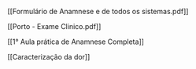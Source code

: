 [[Formulário de Anamnese e de todos os sistemas.pdf]]

[[Porto - Exame Clinico.pdf]]

 [[1° Aula prática de Anamnese Completa]]

[[Caracterização da dor]]


